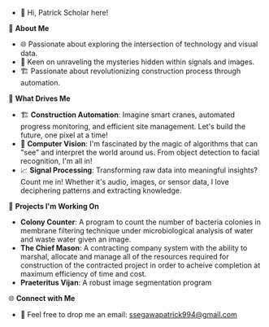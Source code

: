 - 👋 Hi, Patrick Scholar here!
  
🔭 **About Me**
- 🌐 Passionate about exploring the intersection of technology and visual data.
- 📡 Keen on unraveling the mysteries hidden within signals and images.
- 🏗️ Passionate about revolutionizing construction process through automation.
  
🌟 **What Drives Me**
- 🏗️ **Construction Automation**: Imagine smart cranes, automated progress monitoring, and efficient site management. Let's build the future, one pixel at a time!
- 🤖 **Computer Vision**: I'm fascinated by the magic of algorithms that can "see" and interpret the world around us. From object detection to facial recognition, I'm all in!
- 📈 **Signal Processing**: Transforming raw data into meaningful insights? Count me in! Whether it's audio, images, or sensor data, I love deciphering patterns and extracting knowledge.

🚀 **Projects I'm Working On**
- **Colony Counter**: A program to count the number of bacteria colonies in membrane filtering technique under microbiological analysis of water and waste water given an image.
- **The Chief Mason**: A contracting company system with the ability to marshal, allocate and manage all of the resources required for construction of the contracted project in order to acheive completion at maximum efficiency of time and cost.
- **Praeteritus Vijan**: A robust image segmentation program

🌐 **Connect with Me**
- 📧 Feel free to drop me an email: ssegawapatrick994@gmail.com

